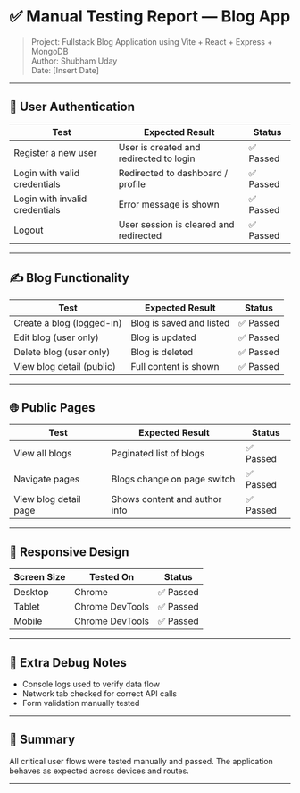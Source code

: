 # ✅ Manual Testing Report — Blog App

> Project: Fullstack Blog Application using Vite + React + Express + MongoDB  
> Author: Shubham Uday  
> Date: [Insert Date]

---

## 🔐 User Authentication

| Test | Expected Result | Status |
|------|------------------|--------|
| Register a new user | User is created and redirected to login | ✅ Passed |
| Login with valid credentials | Redirected to dashboard / profile | ✅ Passed |
| Login with invalid credentials | Error message is shown | ✅ Passed |
| Logout | User session is cleared and redirected | ✅ Passed |

---

## ✍️ Blog Functionality

| Test | Expected Result | Status |
|------|------------------|--------|
| Create a blog (logged-in) | Blog is saved and listed | ✅ Passed |
| Edit blog (user only) | Blog is updated | ✅ Passed |
| Delete blog (user only) | Blog is deleted | ✅ Passed |
| View blog detail (public) | Full content is shown | ✅ Passed |

---

## 🌐 Public Pages

| Test | Expected Result | Status |
|------|------------------|--------|
| View all blogs | Paginated list of blogs | ✅ Passed |
| Navigate pages | Blogs change on page switch | ✅ Passed |
| View blog detail page | Shows content and author info | ✅ Passed |

---

## 📱 Responsive Design

| Screen Size | Tested On | Status |
|-------------|-----------|--------|
| Desktop | Chrome | ✅ Passed |
| Tablet | Chrome DevTools | ✅ Passed |
| Mobile | Chrome DevTools | ✅ Passed |

---

## 🧪 Extra Debug Notes

- Console logs used to verify data flow
- Network tab checked for correct API calls
- Form validation manually tested

---

## 🏁 Summary

All critical user flows were tested manually and passed. The application behaves as expected across devices and routes.

---
